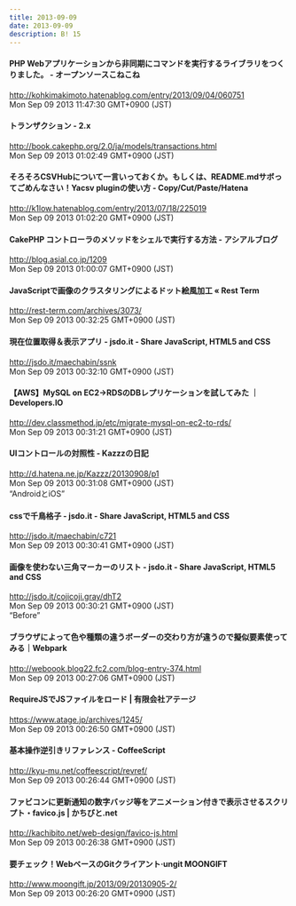 ```yaml
---
title: 2013-09-09
date: 2013-09-09
description: B! 15
---
```


#### PHP Webアプリケーションから非同期にコマンドを実行するライブラリをつくりました。 - オープンソースこねこね
http://kohkimakimoto.hatenablog.com/entry/2013/09/04/060751<br>
Mon Sep 09 2013 11:47:30 GMT+0900 (JST)<br>


#### トランザクション - 2.x
http://book.cakephp.org/2.0/ja/models/transactions.html<br>
Mon Sep 09 2013 01:02:49 GMT+0900 (JST)<br>


#### そろそろCSVHubについて一言いっておくか。もしくは、README.mdサボってごめんなさい！Yacsv pluginの使い方 - Copy/Cut/Paste/Hatena
http://k1low.hatenablog.com/entry/2013/07/18/225019<br>
Mon Sep 09 2013 01:02:20 GMT+0900 (JST)<br>


#### CakePHP コントローラのメソッドをシェルで実行する方法 - アシアルブログ
http://blog.asial.co.jp/1209<br>
Mon Sep 09 2013 01:00:07 GMT+0900 (JST)<br>


#### JavaScriptで画像のクラスタリングによるドット絵風加工 « Rest Term
http://rest-term.com/archives/3073/<br>
Mon Sep 09 2013 00:32:25 GMT+0900 (JST)<br>


#### 現在位置取得＆表示アプリ - jsdo.it - Share JavaScript, HTML5 and CSS
http://jsdo.it/maechabin/ssnk<br>
Mon Sep 09 2013 00:32:10 GMT+0900 (JST)<br>


#### 【AWS】MySQL on EC2→RDSのDBレプリケーションを試してみた ｜ Developers.IO
http://dev.classmethod.jp/etc/migrate-mysql-on-ec2-to-rds/<br>
Mon Sep 09 2013 00:31:21 GMT+0900 (JST)<br>


#### UIコントロールの対照性 - Kazzzの日記
http://d.hatena.ne.jp/Kazzz/20130908/p1<br>
Mon Sep 09 2013 00:31:08 GMT+0900 (JST)<br>
“AndroidとiOS”


#### cssで千鳥格子 - jsdo.it - Share JavaScript, HTML5 and CSS
http://jsdo.it/maechabin/c721<br>
Mon Sep 09 2013 00:30:41 GMT+0900 (JST)<br>


#### 画像を使わない三角マーカーのリスト - jsdo.it - Share JavaScript, HTML5 and CSS
http://jsdo.it/cojicoji.gray/dhT2<br>
Mon Sep 09 2013 00:30:21 GMT+0900 (JST)<br>
“Before”


####  ブラウザによって色や種類の違うボーダーの交わり方が違うので擬似要素使ってみる｜Webpark
http://weboook.blog22.fc2.com/blog-entry-374.html<br>
Mon Sep 09 2013 00:27:06 GMT+0900 (JST)<br>


#### RequireJSでJSファイルをロード | 有限会社アテージ
https://www.atage.jp/archives/1245/<br>
Mon Sep 09 2013 00:26:50 GMT+0900 (JST)<br>


#### 基本操作逆引きリファレンス - CoffeeScript
http://kyu-mu.net/coffeescript/revref/<br>
Mon Sep 09 2013 00:26:44 GMT+0900 (JST)<br>


#### ファビコンに更新通知の数字バッジ等をアニメーション付きで表示させるスクリプト・favico.js | かちびと.net
http://kachibito.net/web-design/favico-js.html<br>
Mon Sep 09 2013 00:26:38 GMT+0900 (JST)<br>


#### 要チェック！WebベースのGitクライアント·ungit MOONGIFT
http://www.moongift.jp/2013/09/20130905-2/<br>
Mon Sep 09 2013 00:26:20 GMT+0900 (JST)<br>


